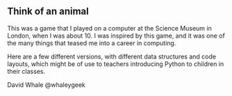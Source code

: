 Think of an animal
----

This was a game that I played on a computer at the Science Museum in London, when I was about 10.
I was inspired by this game, and it was one of the many things that teased me into a career in computing.

Here are a few different versions, with different data structures and code layouts, 
which might be of use to teachers introducing Python to children in their classes.

David Whale
@whaleygeek
